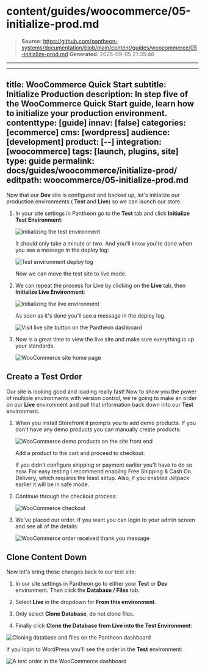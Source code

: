 # content/guides/woocommerce/05-initialize-prod.md

> **Source**: https://github.com/pantheon-systems/documentation/blob/main/content/guides/woocommerce/05-initialize-prod.md
> **Generated**: 2025-09-05 21:05:46

---

---
title: WooCommerce Quick Start
subtitle: Initialize Production
description: In step five of the WooCommerce Quick Start guide, learn how to initialize your production environment.
contenttype: [guide]
innav: [false]
categories: [ecommerce]
cms: [wordpress]
audience: [development]
product: [--]
integration: [woocommerce]
tags: [launch, plugins, site]
type: guide
permalink: docs/guides/woocommerce/initialize-prod/
editpath: woocommerce/05-initialize-prod.md
---
Now that our **<Icon icon="equalizer" /> Dev** site is configured and backed up, let's initialize our production environments (**<Icon icon="equalizer" /> Test** and **<Icon icon="wavePulse" /> Live**) so we can launch our store.

1. In your site settings in Pantheon go to the **<Icon icon="equalizer" /> Test** tab and click **Initialize Test Environment**:

    ![Initializing the test environment](../../../images/guides/woocommerce/17-Pantheon-dashboard-initialize-test-environment.png)

    It should only take a minute or two. And you'll know you're done when you see a message in the deploy log:

    ![Test environment deploy log](../../../images/guides/woocommerce/18-Pantheon-dashboard-test-environment-deploy-log.png)

    Now we can move the test site to live mode.

2. We can repeat the process for Live by clicking on the **<Icon icon="wavePulse" /> Live** tab, then **Initialize Live Environment**:

    ![Initializing the live environment](../../../images/guides/woocommerce/19-Pantheon-dashboard-initialize-live-environment.png)

    As soon as it's done you'll see a message in the deploy log.

    ![Visit live site button on the Pantheon dashboard](../../../images/guides/woocommerce/20-Pantheon-dashboard-visit-live-site.png)

3. Now is a great time to view the live site and make sure everything is up your standards.

    ![WooCommerce site home page](../../../images/guides/woocommerce/21-WooCommerce-front-page.png)

## Create a Test Order

Our site is looking good and loading really fast! Now to show you the power of multiple environments with version control, we're going to make an order on our **<Icon icon="wavePulse" /> Live** environment and pull that information back down into our **<Icon icon="equalizer" /> Test** environment.

1. When you install Storefront it prompts you to add demo products. If you don't have any demo products you can manually create products:

    ![WooCommerce demo products on the site front end](../../../images/guides/woocommerce/22-WooCommerce-demo-products.png)

    Add a product to the cart and proceed to checkout.

    <Alert title="Note" type="info">
      If you didn't configure shipping or payment earlier you'll have to do so now. For easy testing I recommend enabling Free Shipping & Cash On Delivery, which requires the least setup. Also, if you enabled Jetpack earlier it will be in safe mode.
    </Alert>

2. Continue through the checkout process:

    ![WooCommerce checkout](../../../images/guides/woocommerce/23-WooCommerce-checkout.png)

3. We've placed our order. If you want you can login to your admin screen and see all of the details:

    ![WooCommerce order received thank you message](../../../images/guides/woocommerce/24-WooCommerce-order-received-thank-you-message.png)

## Clone Content Down

Now let's bring these changes back to our test site:

1. In our site settings in Pantheon go to either your **<Icon icon="equalizer" /> Test** or **<Icon icon="wrench" /> Dev** environment. Then click the **<Icon icon="server" /> Database / Files** tab.

2. Select **Live** in the dropdown for **From this environment**.

3. Only select **Clone Database**, do not clone files.

4. Finally click **Clone the Database from Live into the Test Environment**:

  ![Cloning database and files on the Pantheon dashboard](../../../images/guides/woocommerce/25-Pantheon-dashboard-clone-database-files.png)

  If you login to WordPress you'll see the order in the **<Icon icon="equalizer" /> Test** environment:

  ![A test order in the WooCommerce dashboard](../../../images/guides/woocommerce/26-WooCommerce-dashboard-test-order.png)
